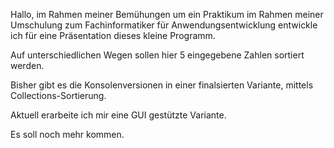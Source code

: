Hallo,
im Rahmen meiner Bemühungen um ein Praktikum im Rahmen meiner Umschulung zum Fachinformatiker für Anwendungsentwicklung entwickle ich für eine Präsentation dieses kleine Programm.

Auf unterschiedlichen Wegen sollen hier 5 eingegebene Zahlen sortiert werden.

Bisher gibt es die Konsolenversionen in einer finalsierten Variante, mittels Collections-Sortierung.

Aktuell erarbeite ich mir eine GUI gestützte Variante.

Es soll noch mehr kommen.
